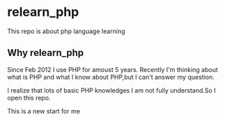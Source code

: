 # relearn_php #
This repo is about php language learning 

## Why relearn_php ##

  Since Feb 2012 I use PHP for amoust 5 years. Recently I'm thinking about what is PHP and what I know about PHP,but I can't answer my question.

  I realize that lots of basic PHP knowledges I am not fully understand.So I open this repo.

  This is a new start for me
